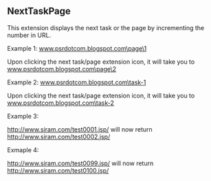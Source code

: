 ## NextTaskPage
This extension displays the next task or the page by incrementing the number in URL.  

Example 1:  www.psrdotcom.blogspot.com\page\1

Upon clicking the next task/page extension icon, it will take you to  www.psrdotcom.blogspot.com\page\2  

Example 2:  www.psrdotcom.blogspot.com\task-1 

Upon clicking the next task/page extension icon, it will take you to  www.psrdotcom.blogspot.com\task-2

Example 3:  

http://www.siram.com/test0001.jsp/ will now return http://www.siram.com/test0002.jsp/

Exmaple 4:

http://www.siram.com/test0099.jsp/ will now return http://www.siram.com/test0100.jsp/

